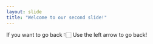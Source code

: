 ```yaml
---
layout: slide
title: "Welcome to our second slide!"
---
```

If you want to go back 👇🏻
Use the left arrow to go back!
